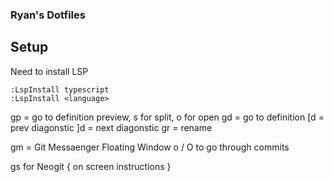 ### Ryan's Dotfiles

## Setup
Need to install LSP
```
:LspInstall typescript
:LspInstall <language>

```
<Leader>gp = go to definition preview, s for split, o for open 
<leader>gd = go to definition
[d = prev diagonstic
]d = next diagonstic
<leader>gr = rename


<leader>gm = Git Messaenger Floating Window
o / O to go through commits 


<leader>gs for Neogit { on screen instructions }

